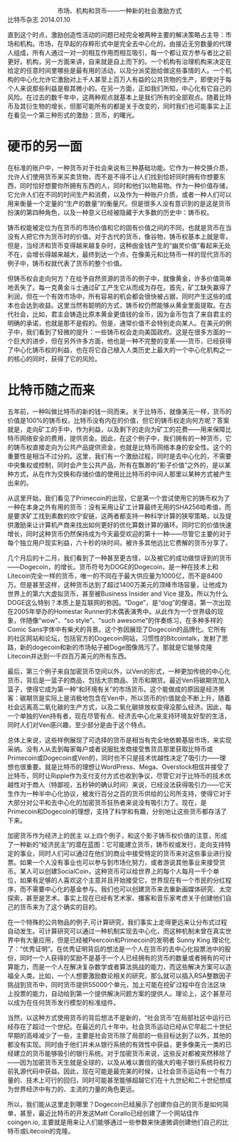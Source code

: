 <center>市场、机构和货币——一种新的社会激励方式</center>
比特币杂志 
2014.01.10

直到这个时点，激励创造性活动的问题已经完全被两种主要的解决策略占主导：市场和机构。市场，在早起的存粹形式中是完全去中心化的，由接近无穷数量的代理人组成，所有人通过一对一的相互作用而相互吸引，每一个都让双方参与者比之前更好。机构，另一方面来讲，自来就是自上而下的。一个机构有治理机构来决定在给定的任意时间里哪些是最有用的活动，以及分派奖励给做这些事情的人。一个机构的中心化允许它激励对上千人甚至上百万人有益的公共货物的生产，即使对于每个人来说那些利益是极其微小的。在另一方面，正如我们所知，中心化有它自己的风险。在过去的数千年中，这两种观点就基本上是我们所有的全部观点。随着比特币及其衍生物的增长，但那可能所有的都是关于改变的，同时我们也可能事实上正在看见一个第三种形式的激励：货币，的曙光。

# 硬币的另一面

在标准的账户中，一种货币对于社会来说有三种基础功能。它作为一种交换介质，允许人们使用货币来买卖货物，而不是不得不让人们找到恰好同时拥有你想要东西，同时恰好想要你所拥有东西的人，同时和他们以物易物。作为一种价值存储，它允许人们在不同的时间生产和消费，以及作为一种账户介质，或者一种人们可以用来衡量一个定量的“生产的数量”的衡量尺。但是很多人没有意识到的是这是货币扮演的第四种角色，以及一种意义已经被隐藏于大多数的历史中：铸币权。

铸币权能被定位为在货币的市场价值和它的固有价值之间的不同，也就是货币在当没有人把它作为货币时的价值。对于古代的货币，像谷物，铸币权基本上就是零，但是，当经济和货币变得越来越复杂时，这种由金钱产生的“幽灵价值”看起来无处不在，会增长得越来越大，最终到达一个点，在像美元和比特币一样的现代货币的例子中，铸币权就代表了货币的整个价值。

但铸币权会走向何方？在给予自然资源的货币的例子中，就像黄金，许多价值简单地丢失了。每一克黄金斗士通过矿工产生它从而成为存在。首先，矿工缺失赢得了利润，但在一个有效市场中，所有容易的机会都会很快被占据，同时产生这些的成本也会达到收益。这里当然有聪明的方式，铸币权仍然能够从黄金里面提取。在古代社会，比如，君主会铸造比原本黄金更值钱的金币，因为金币包含了来自君主的明确的承诺，也就是那不是假的。但是，通常价值不会特别走向某人。在美元的例子中，我们看到了轻微的提升：一些铸币权会走向美国政府。这是在很多方面的一个巨大的进步，但在另外许多方面，他也是一种不完整的变革——货币，已经获得了中心化铸币权的利益，也在将它自己植入人类历史上最大的一个中心化机构之一的核心的同时，获得了它的风险。

# 比特币随之而来
五年前，一种叫做比特币的新的钱一同而来。关于比特币，就像美元一样，货币的价值是100%的铸币权，比特币没有内在的价值，但它的铸币权走向何方呢？答案就是，走向矿工的手中，作为利益，以及剩下的走向为矿工的花费——用来保障比特币网络安全的费用，提供资金。因此，在这个例子中，我们拥有的一种货币，它的铸币权直接走向为公共产品提供资金，也就是比特币网络本身的安全性。这个的重要性是相当不过分的。这里，我们有一个激励过程，同时是去中心化的，不需要中央集权或控制，同时会产生公共产品，所有在飘渺的“影子价值”之外的，是以某种方式，从在作为交换和存储价值的使用比比特币的中间人那里以某种方式被产生出来的。

从这里开始，我们看见了Primecoin的出现，它是第一个尝试使用它的铸币权为了一种在本身之外有用的货币：没有采用让矿工计算最终无用的SHA256哈希值，而是要求矿工找到素数的坎宁安链，这两者都支持一种科学计算的狭窄策略，以及提供激励来让计算机产商来找出如何更好的优化算数计算的循环。同时它的价值快速增长，同时这种货币仍然保持成为今天最受欢迎的第十一种——尽管它主要的对于每个独立用户现实利益，六十秒的块时间，被许多其他远比它费解的货币分享了。

几个月后的十二月，我们看到了一种甚至更古怪，以及被它的成功做惊讶到的货币——Dogecoin，的增长。货币符号为DOGE的Dogecoin，是一种在技术上和Litecoin完全一样的货币，唯一的不同在于最大供应量为1000亿，而不是8400万。但是甚至这样，这种货币达到了超过1400万美元的顶峰市场容量，让他成为世界上的第六大虚拟货币，甚至被Business Insider
and Vice 提及。所以为什么DOGE这么特别？本质上是互联网的弥因。“Doge”，是“dog”的俚语，第一次出现在2005年举办的Homestar Runner的木偶表演秀中。从此作为一个世界级的现象，伴随像“wow”、“so style”、“such awesome”的伴奏练习，在多种多样的Comic Sans字体中有柴犬的背景。这个弥因展现了Dogecoin的品牌化。它所有的社区网站和论坛，包括官方的Dogecoin网站，习惯性的Bitcointalk，发射了思路，新的dogecoin和新的市场帖子被Doge图像溅污了。那就是它能够克隆Litecoin并达到一千四百万美元的所有东西。

最后，第三个例子来自加密货币空间以外，以Ven的形式，一种更加传统的中心化货币，背后是一篮子的商品，包括大宗商品、货币和期货。最近Ven将碳期货加入篮子，使得它成为第一种“和环境有关”的市场货币。这个能做成的原因是经济黑客：碳期货是实际上是消极地包含在Ven中，所以货币的价值就会不断上升，随着社会远离高二氧化碳的生产方式，以及二氧化碳排放权变得没那么经济。因此，每一个单独的Ven持有者，现在尽管有点、经济去中心化来支持环境友好型的生活，同时人们对Ven感兴趣，至少部分是由于这个特点。
 
总体上来说，这些样例展现了可选择的货币是相当有完全地依赖基层市场，来实现采纳。没有人从去到每家每户或者说服批发商接受售货员那里获取比特币或Primecoin或Dogecoin或Ven的，同时也不只是技术优越性决定了吸引力——理想也很重要。就是比特币的理想让WordPress、Mega、Overstock相信并接受了比特币，同时让Ripple作为支付支付方式也收到争议，尽管它对于比特币的技术优越性对于商人（特鄙视，五秒钟的确认时间）来说，已经没法获得吸引力——它天生作为一种半中心化协议，被发行百分之百的货币供给的公司所支持，使得它对于大部分对公平和去中心化的加密货币狂热者来说没有吸引力了。现在，是Primecoin和Dogecoin的理想，支持了科学和有趣，分别地让这些货币都存活了下来。

加密货币作为经济上的民主
以上四个例子，和这个影子铸币权价值的注意，形成了一种新的“经济民主”的潜在蓝图：它可能建立货币，铸币权或发行，走向支持特定的事业，同时人们可以通过在他们的商业中接受特定的货币来对这些事业进行投票。如果一个人没有事业也可以参与到市场化努力，或者游说其他事业来接受货币。某人可以创建SocialCoin，这种货币可以给世界上的每个人每月一千个单位，如果有足够的人喜欢这个主意并且开始接受它，世界现在有一个市民的分红程序，而不需要中心化的基金参与。我们也可以创建货币来去重新画媒体研究、太空探索，甚至是艺术。事实上现在已经有艺术家、播客和音乐家考虑关于创建他们自己的货币来为了这个确实的目的。

在一个特殊的公共物品的例子,可计算研究，我们事实上走得更远来让分布式过程自动发生。可计算研究可以通过一种机制实现去中心化，而这种机制未曾在真实世界中有大量应用，但是已经被Peercoin和Primecoin的发明者 Sunny King 理论化了：“优秀证明”。在优秀证明背后的想法是一个人在货币的去中心化投票池中的股份，同时一个人获得的奖励不是基于一个人已经拥有的货币的数量或者拥有的可计算能力，而是一个人在解决复杂数学或者算法挑战的能力，而这些解决方案可以造福全人类。比如，一个人想要激励数论相关的研究，那么就可以插入RSA整数因子挑战到货币中，同时货币提供55000个单元，加上可能在挖矿过程中在合法区块上投票的能力，自动给到第一个提供解决问题方案的提供人。理论上，这个甚至可以成为在任何货币发行模型的标准组件。

当然，以这种方式使用货币的背后想法不是新的，“社会货币”在局部社区中运行已经存在了超过一个世纪。在最近的几十年中。社会货币运动已经从它早起二十世纪早期的高峰减少了一些，主要是社会货币除了局部的一些目标达到了以外，其他的都没有实现。同时由于他们并未从银行系统的有效性中获益，更多像美元一类的已经建立的货币能够吸引的银行系统。对于加密货币来说，这些反对都被突然移除了——因为加密货币天生就是全球的，以及从难以置信的强大的电子银行系统将权力前乳源代码中获益。因此，现在可能是最完美的时候，让社会货币运动有一个有力量的、技术上可行的回归，同时可能甚至能够超越它们在十九世纪和二十世纪想成为世界经济中有力的、主流的力量的角色更远。

所以，我们能从这里走到哪里？Dogecoin已经展示了创建你自己的货币是如何简单，甚至，最近比特币的开发这Matt Corallo已经创建了一个网站佳作 coingen.io, 主要就是用来让人们能够通过一些参数来快速微调创建他们自己的比特币或Litecoin的克隆。